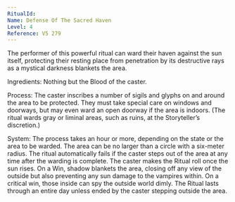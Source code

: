 ```yaml
---
RitualId: 
Name: Defense Of The Sacred Haven
Level: 4
Reference: V5 279
---
```

The performer of this powerful ritual can ward their haven against the sun itself, protecting their resting place from penetration by its destructive rays as a mystical darkness blankets the area.     

Ingredients: Nothing but the Blood of the caster.     

Process: The caster inscribes a number of sigils and glyphs on and around the area to be protected. They must take special care on windows and doorways, but may even ward an open doorway if the area is indoors. (The ritual wards gray or liminal areas, such as ruins, at the Storyteller’s discretion.)     

System: The process takes an hour or more, depending on the state or the area to be warded. The area can be no larger than a circle with a six-meter radius. The ritual automatically fails if the caster steps out of the area at any time after the warding is complete. The caster makes the Ritual roll once the sun rises. On a Win, shadow blankets the area, closing off any view of the outside but also preventing any sun damage to the vampires within. On a critical win, those inside can spy the outside world dimly. The Ritual lasts through an entire day unless ended by the caster stepping outside the area.